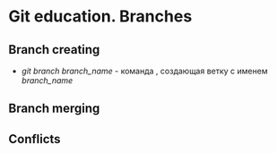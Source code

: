 # Git education. Branches

## Branch creating

* *git branch branch_name* - команда , создающая ветку с именем *branch_name*

## Branch merging

## Conflicts
